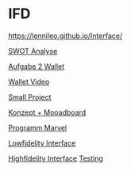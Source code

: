 # IFD
https://lennileo.github.io/Interface/

<a href="https://www.youtube.com/watch?v=tI4HUvLsJCk&ab_channel=TheMightyLenni">SWOT Analyse</a>

<a href="https://github.com/LenniLeo/Interface/blob/main/Interface%20Aufgabe%202%20Wallet%20(2).pdf">Aufgabe 2 Wallet</a>

 <a href="https://github.com/LenniLeo/Interface/blob/main/Overview%20Wallet%202.mp4">Wallet Video</a>
 
<a href="https://www.youtube.com/watch?v=jGdi9kl1lNw&ab_channel=TheMightyLenni">Small Project</a>


<a href="https://github.com/LenniLeo/Interface/blob/main/Konzept%20%2B%20Moodboard%20Lennart%20B%C3%BCcher%20.pdf">Konzept + Mooadboard</a>

<a href="https://github.com/LenniLeo/Interface/blob/main/Marvel%20UX.pdf">Programm Marvel</a>

<a href="https://github.com/LenniLeo/Interface/blob/main/Lowfidelity%20Interface.pdf">Lowfidelity Interface</a>

<a href="https://xd.adobe.com/view/9732aa8c-676c-45a9-b11b-28fdfeb11cef-c261/?fullscreen&hints=off">Highfidelity Interface</a>
 <a href="https://github.com/LenniLeo/Interface/blob/main/Medical%20Compact%20Test%20and%20Evaluate%20-Semester%20Dashboard.pdf"> Testing</a>
